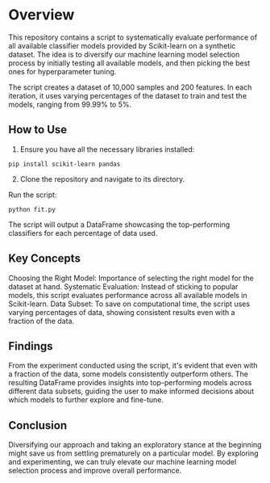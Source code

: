 # Overview
This repository contains a script to systematically evaluate performance of all available classifier models provided by Scikit-learn on a synthetic dataset. The idea is to diversify our machine learning model selection process by initially testing all available models, and then picking the best ones for hyperparameter tuning.

The script creates a dataset of 10,000 samples and 200 features. In each iteration, it uses varying percentages of the dataset to train and test the models, ranging from 99.99% to 5%.

## How to Use
1. Ensure you have all the necessary libraries installed:

```pip install scikit-learn pandas```

2. Clone the repository and navigate to its directory.

Run the script:

```python fit.py```

The script will output a DataFrame showcasing the top-performing classifiers for each percentage of data used.

## Key Concepts
Choosing the Right Model: Importance of selecting the right model for the dataset at hand.
Systematic Evaluation: Instead of sticking to popular models, this script evaluates performance across all available models in Scikit-learn.
Data Subset: To save on computational time, the script uses varying percentages of data, showing consistent results even with a fraction of the data.

## Findings
From the experiment conducted using the script, it's evident that even with a fraction of the data, some models consistently outperform others. The resulting DataFrame provides insights into top-performing models across different data subsets, guiding the user to make informed decisions about which models to further explore and fine-tune.

## Conclusion
Diversifying our approach and taking an exploratory stance at the beginning might save us from settling prematurely on a particular model. By exploring and experimenting, we can truly elevate our machine learning model selection process and improve overall performance.


